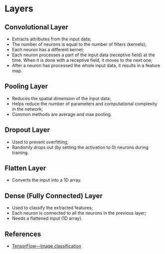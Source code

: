 # Layers

## Convolutional Layer

- Extracts attributes from the input data;
- The number of neurons is equal to the number of filters (kernels);
- Each neuron has a different kernel;
- Each neuron processes a part of the input data (receptive field) at the time.
  When it is done with a receptive field, it moves to the next one;
- After a neuron has processed the whole input data, it results in a feature
  map.

## Pooling Layer

- Reduces the spatial dimension of the input data;
- Helps reduce the number of parameters and computational complexity in the
  network;
- Common methods are average and max pooling.

## Dropout Layer

- Used to prevent overfitting;
- Randomly drops out (by setting the activation to 0) neurons during training.

## Flatten Layer

- Converts the input into a 1D array.

## Dense (Fully Connected) Layer

- Used to classify the extracted features;
- Each neuron is connected to all the neurons in the previous layer;
- Needs a flattened input (1D array).


## References

- [TensorFlow—Image classification](https://www.tensorflow.org/tutorials/images/classification)
